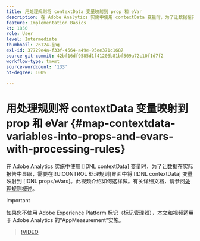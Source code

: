 ```yaml
---
title: 用处理规则将 contextData 变量映射到 prop 和 eVar
description: 在 Adobe Analytics 实施中使用 contextData 变量时，为了让数据在实际报告中显眼，需要在“处理规则”界面中将 contextData 变量映射到 props/eVars。此视频介绍如何这样做。
feature: Implementation Basics
kt: 1850
role: User
level: Intermediate
thumbnail: 26124.jpg
exl-id: 37729e4a-f33f-4564-a49e-95ee371c1687
source-git-commit: 42bf16df9585d1f41206b81bf509a72c10f1d7f2
workflow-type: tm+mt
source-wordcount: '133'
ht-degree: 100%

---
```


# 用处理规则将 contextData 变量映射到 prop 和 eVar {#map-contextdata-variables-into-props-and-evars-with-processing-rules}

在 Adobe Analytics 实施中使用 [!DNL contextData] 变量时，为了让数据在实际报告中显眼，需要在[!UICONTROL 处理规则]界面中将 [!DNL contextData] 变量映射到 [!DNL props/eVars]。此视频介绍如何这样做。有关详细文档，请参阅[处理规则概述](https://experienceleague.adobe.com/docs/analytics/admin/admin-tools/manage-report-suites/edit-report-suite/report-suite-general/c-processing-rules/processing-rules.html?lang=zh-Hans)。

>[!IMPORTANT]
>
>如果您不使用 Adobe Experience Platform 标记（标记管理器），本文和视频适用于 Adobe Analytics 的“AppMeasurement”实施。


>[!VIDEO](https://video.tv.adobe.com/v/327639/?quality=12&learn=on&captions=chi_hans)

